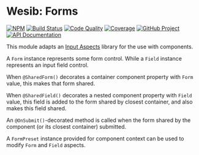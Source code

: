 # Wesib: Forms

[![NPM][npm-image]][npm-url]
[![Build Status][build-status-img]][build-status-link]
[![Code Quality][quality-img]][quality-link]
[![Coverage][coverage-img]][coverage-link]
[![GitHub Project][github-image]][github-url]
[![API Documentation][api-docs-image]][api-docs-url]

This module adapts an [Input Aspects] library for the use with components.

A `Form` instance represents some form control. While a `Field` instance represents an input field control.

When `@SharedForm()` decorates a container component property with `Form` value, this makes that form shared.

When `@SharedField()` decorates a nested component property with `Field` value, this field is added to the form
shared by closest container, and also makes this field shared.

An `@OnSubmit()`-decorated method is called when the form shared by the component (or its closest container) submitted.

A `FormPreset` instance provided for component context can be used to modify `Form` and `Field` aspects.

[npm-image]: https://img.shields.io/npm/v/@wesib/forms.svg?logo=npm
[npm-url]: https://www.npmjs.com/package/@wesib/forms
[build-status-img]: https://github.com/wesib/forms/workflows/Build/badge.svg
[build-status-link]: https://github.com/wesib/forms/actions?query=workflow:Build
[quality-img]: https://app.codacy.com/project/badge/Grade/e52e339d226e499fb9f8fdd8c6cd6fea
[quality-link]: https://www.codacy.com/gh/wesib/forms/dashboard?utm_source=github.com&utm_medium=referral&utm_content=wesib/forms&utm_campaign=Badge_Grade
[coverage-img]: https://app.codacy.com/project/badge/Coverage/e52e339d226e499fb9f8fdd8c6cd6fea
[coverage-link]: https://www.codacy.com/gh/wesib/forms/dashboard?utm_source=github.com&utm_medium=referral&utm_content=wesib/forms&utm_campaign=Badge_Coverage
[github-image]: https://img.shields.io/static/v1?logo=github&label=GitHub&message=project&color=informational
[github-url]: https://github.com/wesib/forms
[api-docs-image]: https://img.shields.io/static/v1?logo=typescript&label=API&message=docs&color=informational
[api-docs-url]: https://wesib.github.io/forms/
[input aspects]: https://www.npmjs.com/package/@frontmeans/input-aspects
